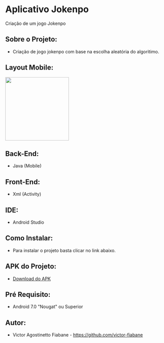 # Aplicativo Jokenpo
  Criação de um jogo Jokenpo
## Sobre o Projeto:
  * Criação de jogo jokenpo com base na escolha aleatória do algoritimo.
## Layout Mobile:
<img width=200px src="https://github.com/victor-fiabane/Jokenpo/assets/83031314/70675db3-db0e-450a-901d-c518256e37b1"/>

## Back-End:
  * Java (Mobile)
## Front-End:
  * Xml (Activity)
## IDE:
  * Android Studio
## Como Instalar:
  * Para instalar o projeto basta clicar no link abaixo.
## APK do Projeto:
  * <a href="./app-jokenpo.apk">Download do APK</a>
## Pré Requisito:
  * Android 7.0 "Nougat" ou Superior
## Autor:
  * Victor Agostinetto Fiabane - https://github.com/victor-fiabane

